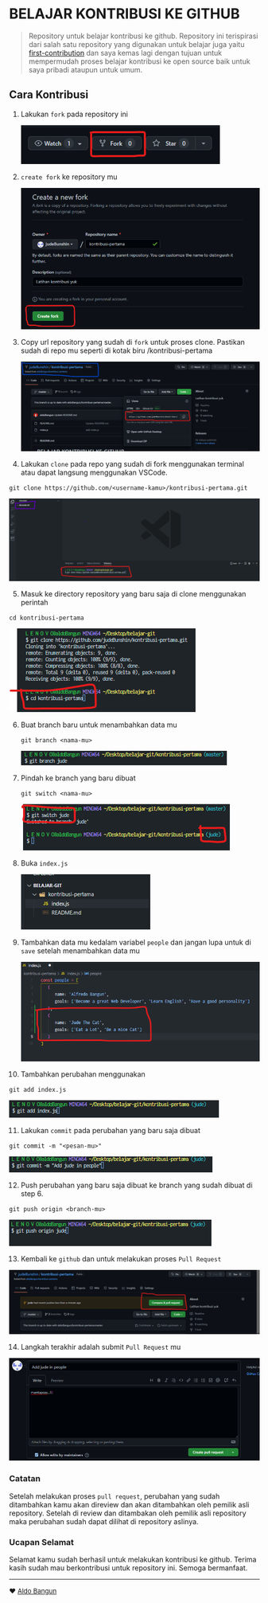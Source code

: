 # BELAJAR KONTRIBUSI KE GITHUB

> Repository untuk belajar kontribusi ke github. Repository ini terispirasi dari salah satu repository yang digunakan untuk belajar juga yaitu [first-contribution](https://github.com/firstcontributions/first-contributions) dan saya kemas lagi dengan tujuan untuk mempermudah proses belajar kontribusi ke open source baik untuk saya pribadi ataupun untuk umum.

## Cara Kontribusi

1. Lakukan `fork` pada repository ini

   ![Fork Repository](images/fork.png)


2. `create fork` ke repository mu

   ![Create Fork](images/create-fork.png)


3. Copy url repository yang sudah di `fork` untuk proses clone. Pastikan sudah di repo mu seperti di kotak biru <nama-kamu>/kontribusi-pertama

   ![Copy Url](images/copy-git-url.png)


4. Lakukan `clone` pada repo yang sudah di fork menggunakan terminal atau dapat langsung menggunakan VSCode.

```
git clone https://github.com/<username-kamu>/kontribusi-pertama.git
```

   ![Clone Repo](images/clone-repo.png)


5. Masuk ke directory repository yang baru saja di clone menggunakan perintah

```
cd kontribusi-pertama
```

   ![Change Directory](images/change-directory.png)


6. Buat branch baru untuk menambahkan data mu

   ```
   git branch <nama-mu>
   ```

   ![Add New Branch](images/create-new-branch.png)


7. Pindah ke branch yang baru dibuat

   ```
   git switch <nama-mu>
   ```

   ![Switch branch](images/switch-branch.png)


8. Buka `index.js`

   ![Open Index.js](images/open-index.js.png)


9. Tambahkan data mu kedalam variabel `people` dan jangan lupa untuk di `save` setelah menambahkan data mu

   ![Add new data](images/add-new-object.png)


10. Tambahkan perubahan menggunakan 

   ```
   git add index.js
   ```

   ![Add Change](images/git-add.png)


11. Lakukan `commit` pada perubahan yang baru saja dibuat

   ```
   git commit -m "<pesan-mu>"
   ```

   ![Commit Changes](images/commit-change.png)


12. Push perubahan yang baru saja dibuat ke branch yang sudah dibuat di step 6.

   ```
   git push origin <branch-mu>
   ```

   ![Push Changes](images/push-branch.png)


13. Kembali ke `github` dan untuk melakukan proses `Pull Request`

   ![Compare and Pull Request](images/pull-request.png)


14. Langkah terakhir adalah submit `Pull Request` mu

   ![Create Pull Request](images/create-pull-request.png)


### Catatan

Setelah melakukan proses `pull request`, perubahan yang sudah ditambahkan kamu akan direview dan akan ditambahkan oleh pemilik asli repository. Setelah di review dan ditambakan oleh pemilik asli repository maka perubahan sudah dapat dilihat di repository aslinya. 


### Ucapan Selamat

Selamat kamu sudah berhasil untuk melakukan kontribusi ke github. Terima kasih sudah mau berkontribusi untuk repository ini. Semoga bermanfaat.

---

<font size="2"> ❤️ [Aldo Bangun](https://github.com/aldobangun) </font>